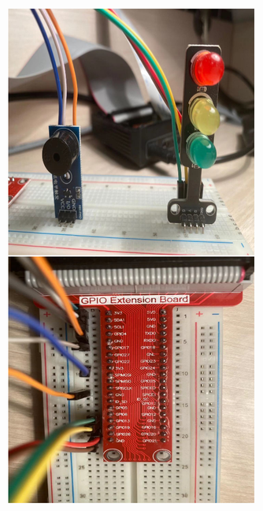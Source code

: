 <img src="https://github.com/zeyuan-song0204/Remote-infrared-thermometer-/blob/main/image_forder/led%26buzzer.jpg" width="500" height="500"/><br>
<img src="https://github.com/zeyuan-song0204/Remote-infrared-thermometer-/blob/main/image_forder/GPIO%20Extension%20Board.jpg" width="500" height="500"/><br>
